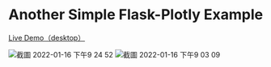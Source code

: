 # Another Simple Flask-Plotly Example
[Live Demo（desktop）](https://flask-example-reservoir-data.herokuapp.com/)

![截圖 2022-01-16 下午9 24 52](https://user-images.githubusercontent.com/30755520/149661874-db8ce116-fa02-46c3-9514-9e8e415fa9be.png)
![截圖 2022-01-16 下午9 03 09](https://user-images.githubusercontent.com/30755520/149661869-f40cc4e9-bfcd-48cc-be21-dc7457412974.png)
